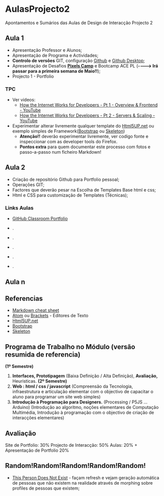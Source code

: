 ﻿# AulasProjecto2
Apontamentos e Sumários das Aulas de Design de Interacção Projecto 2

## Aula 1

- Apresentação Professor e Alunos;
- Apresentação de Programa e Actividades;
- **Controlo de versões** GIT, configuração [Github](github.com) e [Github Desktop](desktop.github.com);
- Apresentação de Desafios **[Pixels Camp](https://pixels.camp/)** e Bootcamp ACE PL (**----> Irá passar para a primeira semana de Maio!!**);
- Projecto 1 - Portfolio

### TPC

- Ver videos:
  - [How the Internet Works for Developers - Pt 1 - Overview & Frontend - YouTube](https://www.youtube.com/watch?v=e4S8zfLdLgQ)
  - [How the Internet Works for Developers - Pt 2 - Servers & Scaling - YouTube](https://www.youtube.com/watch?v=FTAPjr7vgxE)
- Experimentar alterar livremente qualquer template do [Html5UP.net](http://html5up.net) ou exemplo simples de Framework([Bootstrap](https://getbootstrap.com/) ou [Skeleton](http://getskeleton.com/))
  - **Atenção!!** deverão experimentar livremente, ver codigo fonte e inspeccionar com as developer tools do Firefox.
  - **Pontos extra** para quem documentar este processo com fotos e passo-a-passo num ficheiro Markdown!

## Aula 2

- Criação de repositório Github para Portfolio pessoal;
- Operações GIT;
- Factores que deverão pesar na Escolha de Templates Base html e css;
- Html e CSS para customização de Templates (Técnicas);

### Links Aulas

- [GitHub Classroom Portfolio](https://classroom.github.com/classrooms/25587371-projecto-iii-design-de-interaccao-i)


- .
- .
- .
- .
- .
## Aula n

## Referencias

- [Markdown cheat sheet](https://www.markdownguide.org/cheat-sheet/)
- [Atom](https://atom.io/) ou [Brackets](http://brackets.io/) - Editores de Texto
- [Html5UP.net](http://html5up.net)
- [Bootstrap](https://getbootstrap.com/)
- [Skeleton](http://getskeleton.com/)

## Programa de Trabalho no Módulo (versão resumida de referencia)

**(1º Semestre)**
1. **Interfaces, Prototipagem** (Baixa Definição / Alta Definição), **Avaliação,** Heuristicas.
**(2º Semestre)**
2. **Web : html / css / javascript** (Compreensão da Tecnologia, infraestrutura e articulação elementar com o objectivo de capacitar o aluno para programar um site web simples)
3. **Introdução à Programação para Designers.** (Processing / P5JS … Arduino) (Introdução ao algoritmo, noções elementares de Computação Multimédia, Introdução à programação com o objectivo de criação de interacções elementares)

## Avaliação
Site de Portfolio: 30%
Projecto de Interacção: 50%
Aulas: 20%
+
Apresentação de Portfolio 20%

## Random!Random!Random!Random!Random!
- [This Person Does Not Exist](https://thispersondoesnotexist.com/) - façam refresh e vejam geração automática de pessoas que não existem na realidade através de morphing sobre profiles de pessoas que existem;
